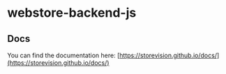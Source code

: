 # webstore-backend-js

## Docs

You can find the documentation here: [https://storevision.github.io/docs/](https://storevision.github.io/docs/)

